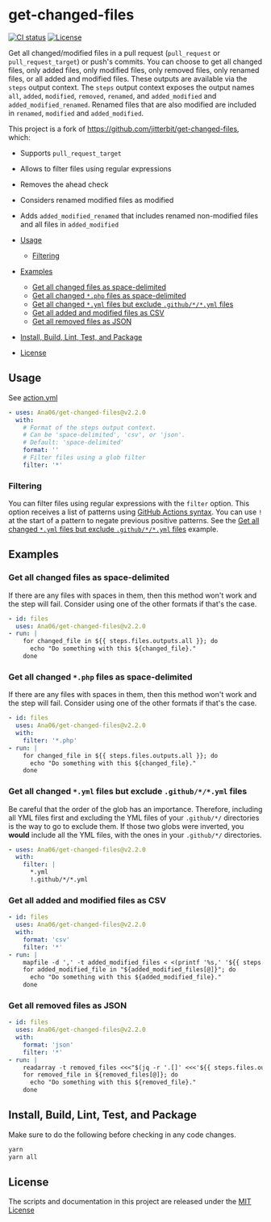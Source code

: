 # get-changed-files

[![CI status](https://github.com/Ana06/get-changed-files/workflows/Test/badge.svg)](https://github.com/Ana06/get-changed-files/actions?query=event%3Apush+branch%3Amain)
[![License](https://img.shields.io/badge/license-MIT-green.svg)](LICENSE.txt)

Get all changed/modified files in a pull request (`pull_request` or `pull_request_target`) or push's commits.
You can choose to get all changed files, only added files, only modified files, only removed files, only renamed files, or all added and modified files.
These outputs are available via the `steps` output context.
The `steps` output context exposes the output names `all`, `added`, `modified`, `removed`, `renamed`, and `added_modified` and `added_modified_renamed`.
Renamed files that are also modified are included in `renamed`, `modified` and `added_modified`.

This project is a fork of <https://github.com/jitterbit/get-changed-files>, which:
- Supports `pull_request_target`
- Allows to filter files using regular expressions
- Removes the ahead check
- Considers renamed modified files as modified
- Adds `added_modified_renamed` that includes renamed non-modified files and all files in `added_modified`

- [Usage](#usage)
  - [Filtering](#filtering)
- [Examples](#examples)
  - [Get all changed files as space-delimited](#get-all-changed-files-as-space-delimited)
  - [Get all changed `*.php` files as space-delimited](#get-all-changed-php-files-as-space-delimited)
  - [Get all changed `*.yml` files but exclude `.github/*/*.yml` files](#get-all-changed-yml-files-but-exclude-githubyml-files)
  - [Get all added and modified files as CSV](#get-all-added-and-modified-files-as-csv)
  - [Get all removed files as JSON](#get-all-removed-files-as-json)
- [Install, Build, Lint, Test, and Package](#install-build-lint-test-and-package)
- [License](#license)

## Usage

See [action.yml](action.yml)

```yaml
- uses: Ana06/get-changed-files@v2.2.0
  with:
    # Format of the steps output context.
    # Can be 'space-delimited', 'csv', or 'json'.
    # Default: 'space-delimited'
    format: ''
    # Filter files using a glob filter
    filter: '*'
```

### Filtering

You can filter files using regular expressions with the `filter` option.
This option receives a list of patterns using [GitHub Actions syntax](https://docs.github.com/en/actions/learn-github-actions/workflow-syntax-for-github-actions#filter-pattern-cheat-sheet).
You can use `!` at the start of a pattern to negate previous positive patterns.
See the [Get all changed `*.yml` files but exclude `.github/*/*.yml` files](#get-all-changed-yml-files-but-exclude-githubyml-files) example.

## Examples

### Get all changed files as space-delimited

If there are any files with spaces in them, then this method won't work and the step will fail.
Consider using one of the other formats if that's the case.

```yaml
- id: files
  uses: Ana06/get-changed-files@v2.2.0
- run: |
    for changed_file in ${{ steps.files.outputs.all }}; do
      echo "Do something with this ${changed_file}."
    done
```

### Get all changed `*.php` files as space-delimited

If there are any files with spaces in them, then this method won't work and the step will fail.
Consider using one of the other formats if that's the case.

```yaml
- id: files
  uses: Ana06/get-changed-files@v2.2.0
  with:
    filter: '*.php'
- run: |
    for changed_file in ${{ steps.files.outputs.all }}; do
      echo "Do something with this ${changed_file}."
    done
```

### Get all changed `*.yml` files but exclude `.github/*/*.yml` files

Be careful that the order of the glob has an importance.
Therefore, including all YML files first and excluding the YML files of your `.github/*/` directories is the way to go to exclude them.
If those two globs were inverted, you **would** include all the YML files, with the ones in your `.github/*/` directories.

```yaml
- uses: Ana06/get-changed-files@v2.2.0
  with:
    filter: |
      *.yml
      !.github/*/*.yml
```

### Get all added and modified files as CSV

```yaml
- id: files
  uses: Ana06/get-changed-files@v2.2.0
  with:
    format: 'csv'
    filter: '*'
- run: |
    mapfile -d ',' -t added_modified_files < <(printf '%s,' '${{ steps.files.outputs.added_modified }}')
    for added_modified_file in "${added_modified_files[@]}"; do
      echo "Do something with this ${added_modified_file}."
    done
```

### Get all removed files as JSON

```yaml
- id: files
  uses: Ana06/get-changed-files@v2.2.0
  with:
    format: 'json'
    filter: '*'
- run: |
    readarray -t removed_files <<<"$(jq -r '.[]' <<<'${{ steps.files.outputs.removed }}')"
    for removed_file in ${removed_files[@]}; do
      echo "Do something with this ${removed_file}."
    done
```

## Install, Build, Lint, Test, and Package

Make sure to do the following before checking in any code changes.

```bash
yarn
yarn all
```

## License

The scripts and documentation in this project are released under the [MIT License](LICENSE)
